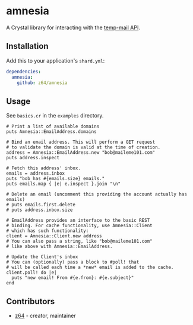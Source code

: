 # amnesia

A Crystal library for interacting with the [temp-mail API](https://temp-mail.org/en/api/).

## Installation


Add this to your application's `shard.yml`:

```yaml
dependencies:
  amnesia:
    github: z64/amnesia
```


## Usage

See `basics.cr` in the `examples` directory.

```crystal
# Print a list of available domains
puts Amnesia::EmailAddress.domains

# Bind an email address. This will perform a GET request
# to validate the domain is valid at the time of creation.
address = Amnesia::EmailAddress.new "bob@maileme101.com"
puts address.inspect

# Fetch this address' inbox.
emails = address.inbox
puts "bob has #{emails.size} emails."
puts emails.map { |e| e.inspect }.join "\n"

# Delete an email (uncomment this providing the account actually has emails)
# puts emails.first.delete
# puts address.inbox.size

# EmailAddress provides an interface to the basic REST
# binding. For cache functionality, use Amnesia::Client
# which has such functionality:
client = Amnesia::Client.new address
# You can also pass a string, like "bob@maileme101.com"
# like above with Amnesia::EmailAddress.

# Update the Client's inbox
# You can (optionally) pass a block to #poll! that
# will be called each time a *new* email is added to the cache.
client.poll! do |e|
  puts "new email! From #{e.from}: #{e.subject}"
end
```


## Contributors

- [z64](https://github.com/[your-github-name]) - creator, maintainer
